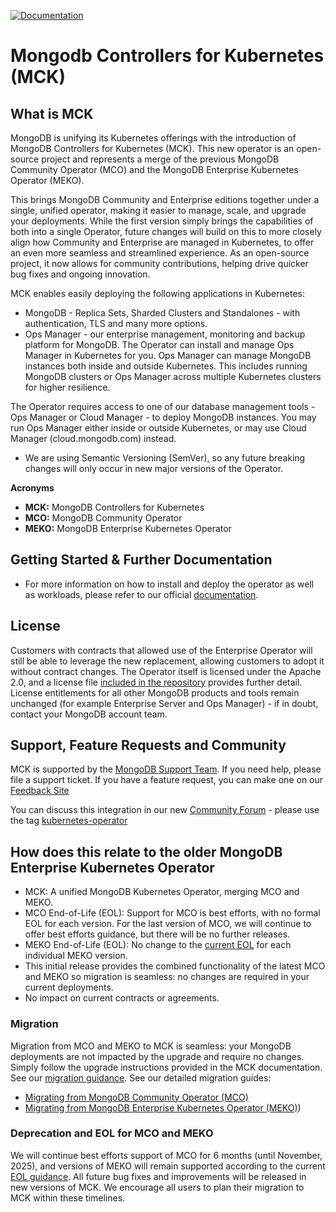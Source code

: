 [![Documentation](https://img.shields.io/badge/Documentation-MongoDB-green)](https://www.mongodb.com/docs/kubernetes/current/)

# Mongodb Controllers for Kubernetes (MCK)

## What is MCK
MongoDB is unifying its Kubernetes offerings with the introduction of MongoDB Controllers for Kubernetes (MCK). This new operator is an open-source project and represents a merge of the previous MongoDB Community Operator (MCO) and the MongoDB Enterprise Kubernetes Operator (MEKO).

This brings MongoDB Community and Enterprise editions together under a single, unified operator, making it easier to manage, scale, and upgrade your deployments. While the first version simply brings the capabilities of both into a single Operator, future changes will build on this to more closely align how Community and Enterprise are managed in Kubernetes, to offer an even more seamless and streamlined experience. As an open-source project, it now allows for community contributions, helping drive quicker bug fixes and ongoing innovation.

MCK enables easily deploying the following applications in Kubernetes:
* MongoDB - Replica Sets, Sharded Clusters and Standalones - with authentication, TLS and many more options.
* Ops Manager - our enterprise management, monitoring and backup platform for MongoDB. The Operator can install and manage Ops Manager in Kubernetes for you. Ops Manager can manage MongoDB instances both inside and outside Kubernetes.
This includes running MongoDB clusters or Ops Manager across multiple Kubernetes clusters for higher resilience.

The Operator requires access to one of our database management tools - Ops Manager or Cloud Manager - to deploy MongoDB instances. You may run Ops Manager either inside or outside Kubernetes, or may use Cloud Manager (cloud.mongodb.com) instead.
* We are using Semantic Versioning (SemVer), so any future breaking changes will only occur in new major versions of the Operator.

**Acronyms**

* **MCK:** MongoDB Controllers for Kubernetes
* **MCO:** MongoDB Community Operator
* **MEKO:** MongoDB Enterprise Kubernetes Operator

## Getting Started & Further Documentation
* For more information on how to install and deploy the operator as well as workloads, please refer to our official [documentation](https://www.mongodb.com/docs/kubernetes/current/).

## License
Customers with contracts that allowed use of the Enterprise Operator will still be able to leverage the new replacement, allowing customers to adopt it without contract changes. The Operator itself is licensed under the Apache 2.0, and a license file [included in the repository](LICENSE-MCK) provides further detail. License entitlements for all other MongoDB products and tools remain unchanged (for example Enterprise Server and Ops Manager) \- if in doubt, contact your MongoDB account team.

## Support, Feature Requests and Community
MCK is supported by the [MongoDB Support Team](https://support.mongodb.com/). If you need help, please file a support ticket. If you have a feature request, you can make one on our [Feedback Site](https://feedback.mongodb.com/forums/924355-ops-tools)

You can discuss this integration in our new [Community Forum](https://developer.mongodb.com/community/forums/) - please use the tag [kubernetes-operator](https://developer.mongodb.com/community/forums/tag/kubernetes-operator)

## How does this relate to the older MongoDB Enterprise Kubernetes Operator
* MCK: A unified MongoDB Kubernetes Operator, merging MCO and MEKO.
* MCO End-of-Life (EOL): Support for MCO is best efforts, with no formal EOL for each version. For the last version of MCO, we will continue to offer best efforts guidance, but there will be no further releases.
* MEKO End-of-Life (EOL): No change to the [current EOL](https://www.mongodb.com/docs/kubernetes-operator/current/reference/support-lifecycle/) for each individual MEKO version.
* This initial release provides the combined functionality of the latest MCO and MEKO so migration is seamless: no changes are required in your current deployments.
* No impact on current contracts or agreements.

### Migration
Migration from MCO and MEKO to MCK is seamless: your MongoDB deployments are not impacted by the upgrade and require no changes. Simply follow the upgrade instructions provided in the MCK documentation. See our [migration guidance](https://dochub.mongodb.org/core/migrate-to-mck).
See our detailed migration guides:
- [Migrating from MongoDB Community Operator (MCO)](docs/migration/community-operator-migration.md)
- [Migrating from MongoDB Enterprise Kubernetes Operator (MEKO)](https://www.mongodb.com/docs/kubernetes/current/tutorial/migrate-to-mck/))

### Deprecation and EOL for MCO and MEKO
We will continue best efforts support of MCO for 6 months (until November, 2025), and versions of MEKO will remain supported according to the current [EOL guidance](https://www.mongodb.com/docs/kubernetes-operator/current/reference/support-lifecycle/). All future bug fixes and improvements will be released in new versions of MCK. We encourage all users to plan their migration to MCK within these timelines.
